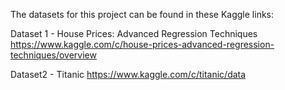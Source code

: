 
The datasets for this project can be found in these Kaggle links:

Dataset 1 - House Prices: Advanced Regression Techniques https://www.kaggle.com/c/house-prices-advanced-regression-techniques/overview

Dataset2 - Titanic https://www.kaggle.com/c/titanic/data
